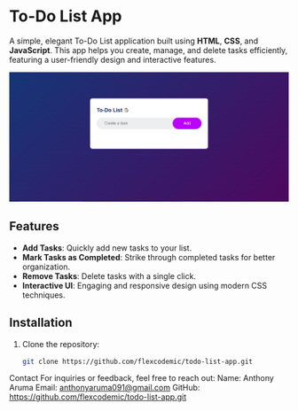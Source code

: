 # To-Do List App

A simple, elegant To-Do List application built using **HTML**, **CSS**, and **JavaScript**. This app helps you create, manage, and delete tasks efficiently, featuring a user-friendly design and interactive features.

![To-Do List Demo](/images/To-Do-List-img.png)

## Features
- **Add Tasks**: Quickly add new tasks to your list.
- **Mark Tasks as Completed**: Strike through completed tasks for better organization.
- **Remove Tasks**: Delete tasks with a single click.
- **Interactive UI**: Engaging and responsive design using modern CSS techniques.

## Installation
1. Clone the repository:
   ```bash
   git clone https://github.com/flexcodemic/todo-list-app.git

Contact
For inquiries or feedback, feel free to reach out:
Name: Anthony Aruma
Email: anthonyaruma091@gmail.com
GitHub: https://github.com/flexcodemic/todo-list-app.git